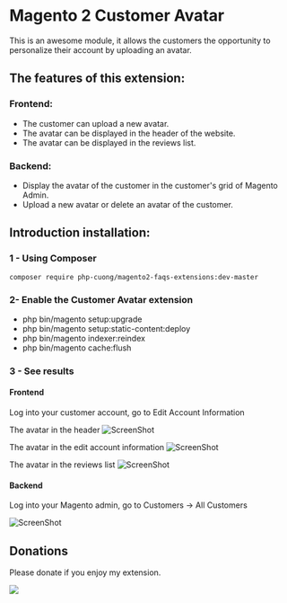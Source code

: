 # Magento 2 Customer Avatar
This is an awesome module, it allows the customers the opportunity to personalize their account by uploading an avatar.

## The features of this extension:
### Frontend:
- The customer can upload a new avatar.
- The avatar can be displayed in the header of the website.
- The avatar can be displayed in the reviews list.

### Backend:
- Display the avatar of the customer in the customer's grid of Magento Admin.
- Upload a new avatar or delete an avatar of the customer.

## Introduction installation:

### 1 - Using Composer

```
composer require php-cuong/magento2-faqs-extensions:dev-master

```

### 2- Enable the Customer Avatar extension
 * php bin/magento setup:upgrade
 * php bin/magento setup:static-content:deploy
 * php bin/magento indexer:reindex
 * php bin/magento cache:flush

### 3 - See results
#### Frontend
Log into your customer account, go to Edit Account Information

The avatar in the header
![ScreenShot](https://github.com/php-cuong/magento2-customer-avatar/master/Snapshot/header-avatar.png)

The avatar in the edit account information
![ScreenShot](https://github.com/php-cuong/magento2-customer-avatar/master/Snapshot/upload-new-avatar.png)

The avatar in the reviews list
![ScreenShot](https://github.com/php-cuong/magento2-customer-avatar/master/Snapshot/customer-review.png)

#### Backend
Log into your Magento admin, go to Customers -> All Customers

![ScreenShot](https://github.com/php-cuong/magento2-customer-avatar/master/Snapshot/avatar-in-customer-grid.png)

## Donations
Please donate if you enjoy my extension.

[![](https://www.paypalobjects.com/en_US/i/btn/btn_donateCC_LG.gif)](https://www.paypal.com/cgi-bin/webscr?cmd=_s-xclick&hosted_button_id=3SLETZ2BY26LQ)


